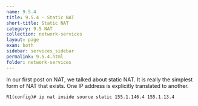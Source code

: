 ```yaml
---
name: 9.5.4
title: 9.5.4 - Static NAT
short-title: Static NAT
category: 9.5 NAT
collection: network-services
layout: page
exam: both
sidebar: services_sidebar
permalink: 9.5.4.html
folder: network-services
---
```

In our first post on NAT, we talked about static NAT. It is really the simplest form of NAT that exists. One IP address is explicitly translated to another.
```
R1(config)# ip nat inside source static 155.1.146.4 155.1.13.4
```
